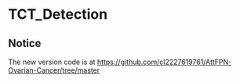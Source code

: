 # TCT_Detection
## Notice
The new version code is at https://github.com/cl2227619761/AttFPN-Ovarian-Cancer/tree/master
